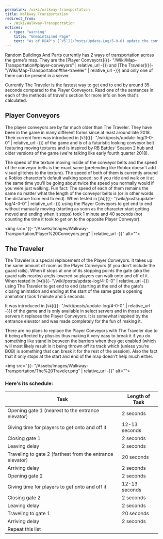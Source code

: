 ```yaml
---
permalink: /wiki/walkway-transportation
title: Walkway Transportation
redirect_from:
  - /Wiki/Walkway-Transportation
notices:
  - type: "warning"
    title: "Unmaintained Page"
    text: "As of RBAP's [`V5`](/Posts/Update-Log/5-0-0) update the content featured on this page is no longer very accurate as The Traveler has gone unused since that update due to multiple reasons."
---
```


Random Buildings And Parts currently has 2 ways of transportation across the game's map. They are the [Player Conveyors]({{- "/Wiki/Map-Transportation#player-conveyors" | relative_url -}}) and [The Traveler]({{- "/Wiki/Map-Transportation#the-traveler" | relative_url -}}) and only one of them can be present in a server.

Currently The Traveler is the fastest way to get end to end by around 35 seconds compared to the Player Conveyors. Read one of the sentences in each of the methods of travel's section for more info on how that's calculated.

## Player Conveyors

The player conveyors are by far much older than The Traveler. They have been in the game in many different forms since at least around late 2018. Their current form was introduced in [`V3`]({{- "/wiki/posts/update-log/3-0-0" | relative_url -}}) of the game and is of a futuristic looking conveyor belt featuring moving textures and is inspired by RB Battles' Season 2 hub and older versions of the game (we're talking like early fourth quarter 2018).

The speed of the texture moving inside of the conveyor belts and the speed of the conveyor belts is the exact same (pretending like Roblox doesn't add visual glitches to the texture). The speed of both of them is currently around a Roblox character's default walking speed; so if you ride and walk on it at the same time you'll be going about twice the speed you normally would if you were just walking. Fun fact: The speed of each of them remains the same no matter what the length of the conveyor belts is (or in other words the distance from end to end). When tested in [`V4`]({{- "/wiki/posts/update-log/4-0-0" | relative_url -}}) using the Player Conveyors to get end to end without manually moving (starting as soon as the character start getting moved and ending when it stops) took 1 minute and 40 seconds (not counting the time it took to get on to the opposite Player Conveyor).

<img src="{{- "/Assets/Images/Walkway-Transportation/Player%20Conveyors.png" | relative_url -}}" alt="">

## The Traveler

The Traveler is a special replacement of the Player Conveyors. It takes up the same amount of room as the Player Conveyors (if you don't include the guard rails). When it stops at one of its stopping points the gate (aka the guard rails nearby) are/is lowered so players can walk onto and off of it. When tested in [`V4`]({{- "/wiki/posts/update-log/4-0-0" | relative_url -}}) using The Traveler to get end to end (starting at the end of the gate's closing animation and ending at the start of the same gate's opening animation) took 1 minute and 5 seconds.

It was introduced in [`V4`]({{- "/wiki/posts/update-log/4-0-0" | relative_url -}}) of the game and is only available in select servers and in those select servers it replaces the Player Conveyors. It is somewhat inspired by the entrance elevator and was made completely for the fun of making it.

There are no plans to replace the Player Conveyors with The Traveler due to it being affected by physics thus making it very easy to break it if you do something like stand in between the barriers when they get enabled (which will most likely result in it being thrown off its track which (unless you're BOB) is something that can break it for the rest of the session). Also the fact that it only stops at the start and end of the map doesn't help much either.

<img src="{{- "/Assets/Images/Walkway-Transportation/The%20Traveler.png" | relative_url -}}" alt="">

### Here's its schedule:

| Task | Length of Task |
|-|-|
| Opening gate 1 (nearest to the entrance elevator) | 2 seconds |
| Giving time for players to get onto and off it | 12-13 seconds |
| Closing gate 1 | 2 seconds |
| Leaving delay | 2 seconds |
| Traveling to gate 2 (farthest from the entrance elevator) | 20 seconds |
| Arriving delay | 2 seconds |
| Opening gate 2 | 2 seconds |
| Giving time for players to get onto and off it | 12-13 seconds |
| Closing gate 2 | 2 seconds |
| Leaving delay | 2 seconds |
| Traveling to gate 1 | 20 seconds |
| Arriving delay | 2 seconds |
| Repeat this list |  |
